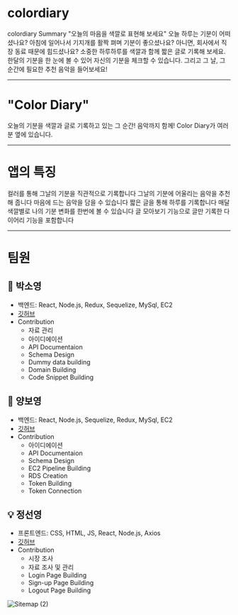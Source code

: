 # colordiary

colordiary
Summary
"오늘의 마음을 색깔로 표현해 보세요"
오늘 하루는 기분이 어떠셨나요?
아침에 일어나서 기지개를 활짝 펴며 기분이 좋으셨나요?
아니면, 회사에서 직장 동료 때문에 힘드셨나요?
소중한 하루하루를 색깔과 함께 짧은 글로 기록해 보세요.
한달의 기분을 한 눈에 볼 수 있어 자신의 기분을 체크할 수 있습니다. 그리고 그 날, 그 순간에 필요한 추천 음악을 들어보세요!

---
# "Color Diary"


오늘의 기분을 색깔과 글로 기록하고 있는 그 순간! 음악까지 함께!
Color Diary가 여러분 옆에 있습니다.

---
# 앱의 특징

컬러를 통해 그날의 기분을 직관적으로 기록합니다
그날의 기분에 어울리는 음악을 추천해 줍니다
마음에 드는 음악을 담을 수 있습니다
짧은 글을 통해 하루를 기록합니다
매달 색깔별로 나의 기분 변화를 한번에 볼 수 있습니다
글 모아보기 기능으로 글만 기록한 다이어리 기능을 포함합니다

---

# 팀원
## 📖 박소영
- 백엔드: React, Node.js, Redux, Sequelize, MySql, EC2
- [깃허브](https://github.com/soyoung931014/)
- Contribution
  - 자료 관리
  - 아이디에이션
  - API Documentaion
  - Schema Design
  - Dummy data building 
  - Domain Building 
  - Code Snippet Building 


## 🔎 양보영
- 백엔드: React, Node.js, Sequelize, Redux, MySql, EC2
- [깃허브](https://github.com/boyoung589/)
- Contribution
  - 아이디에이션
  - API Documentaion
  - Schema Design
  - EC2 Pipeline Building
  - RDS Creation
  - Token Building
  - Token Connection


## 💡 정선영
- 프론트엔드: CSS, HTML, JS, React, Node.js, Axios
- [깃허브](https://github.com/sunyeongjeong/)
- Contribution
  - 시장 조사
  - 자료 조사 및 관리
  - Login Page Building
  - Sign-up Page Building 
  - Logout Page Building



![Sitemap (2)](https://user-images.githubusercontent.com/61836008/150665137-45b84be8-09d8-46e8-8b1c-dc224a17278e.png)
